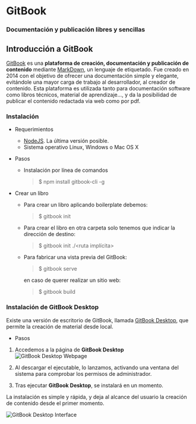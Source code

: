 # GitBook

### Documentación y publicación libres y sencillas

## Introducción a GitBook

[GitBook](https://www.gitbook.com/) es una __plataforma de creación, documentación y publicación de contenido__ mediante [MarkDown](https://markdown.es/), 
un lenguaje de etiquetado. Fue creado en 2014 con el objetivo de ofrecer una documentación simple y elegante, evitándole 
una mayor carga de trabajo al desarrollador, al creador de contenido. Esta plataforma es utilizada tanto para documentación 
software como libros técnicos, material de aprendizaje..., y da la posibilidad de publicar el contenido redactada via 
web como por pdf.

### Instalación

* Requerimientos

    - [NodeJS](https://nodejs.org/es/). La última versión posible.
    - Sistema operativo Linux, Windows o Mac OS X

* Pasos

    - Instalación por línea de comandos
        > $ npm install gitbook-cli -g

* Crear un libro

    - Para crear un libro aplicando boilerplate debemos:
        > $ gitbook init
    
    - Para crear el libro en otra carpeta solo tenemos que indicar la dirección de destino:
        > $ gitbook init ./<ruta implícita>
    
    - Para fabricar una vista previa del GitBook:
        > $ gitbook serve
    
        en caso de querer realizar un sitio web:
    
        > $ gitbook build

### Instalación de GitBook Desktop

Existe una versión de escritorio de GitBook, llamada [GitBook Desktop](https://www.gitbook.com/editor),
que permite la creación de material desde local. 

* Pasos
 1. Accedemos a la página de __GitBook Desktop__
    ![GitBook Desktop Webpage](/images/ImageAGitBook.jpg)    

 2. Al descargar el ejecutable, lo lanzamos, activando una ventana del sistema
    para comprobar los permisos de administrador.
 3. Tras ejecutar __GitBook Desktop__, se instalará en un momento.

La instalación es simple y rápida, y deja al alcance del usuario la creación de contenido desde el primer momento.

![GitBook Desktop Interface](/images/ImageBGitBook.jpg)
